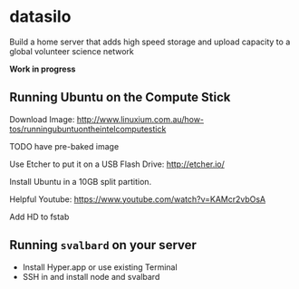 # datasilo

Build a home server that adds high speed storage and upload capacity to a global volunteer science network

**Work in progress**

## Running Ubuntu on the Compute Stick

Download Image: http://www.linuxium.com.au/how-tos/runningubuntuontheintelcomputestick

TODO have pre-baked image

Use Etcher to put it on a USB Flash Drive: http://etcher.io/

Install Ubuntu in a 10GB split partition.

Helpful Youtube: https://www.youtube.com/watch?v=KAMcr2vbOsA

Add HD to fstab

## Running `svalbard` on your server

- Install Hyper.app or use existing Terminal
- SSH in and install node and svalbard
